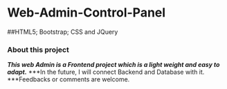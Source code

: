 # Web-Admin-Control-Panel
##HTML5; Bootstrap; CSS and JQuery
### About this project
***This web Admin is a Frontend project which is a light weight and easy to adapt.***
***In the future, I will connect Backend and Database with it. 
***Feedbacks or comments are welcome. 


